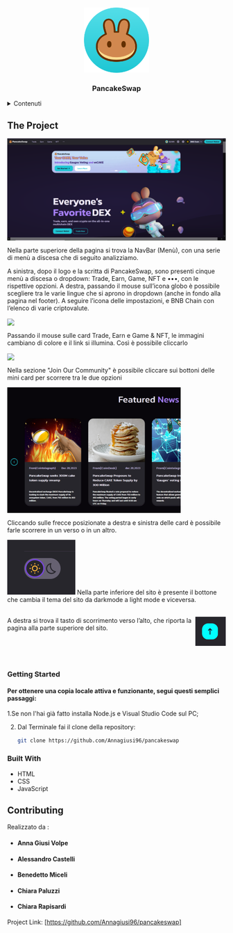 <!-- PROJECT LOGO -->
<br />
<div align="center">
    <img src="images/icon-round-512.png" alt="Logo" width="150" height="150">
  <h3 align="center">PancakeSwap</h3>
</div>

<!-- TABLE OF CONTENTS -->
<details>
  <summary>Contenuti</summary>
  <ol>
    <li>
      <a href="#about-the-project">The Project</a>
         <li><a href="#getting-started">Getting started</a></li>
        <li><a href="#built-with">Built With</a></li>
    </li>
    <li><a href="#contributing">Contributing</a></li>
  </ol>
</details>

<!-- ABOUT THE PROJECT -->

## The Project

<img align="center" src="images/Screenshoot .png">
<p>Nella parte superiore della pagina si trova la NavBar (Menù), con una serie di menù a discesa che di seguito analizziamo.
</p>
<p> A sinistra, dopo il logo e la scritta di PancakeSwap, sono presenti cinque menù a discesa o dropdown: Trade, Earn, Game, NFT e •••, con le rispettive opzioni. A destra, passando il mouse sull’icona globo è possibile scegliere tra le varie lingue che si aprono in dropdown (anche in fondo alla pagina nel footer). A seguire l’icona delle impostazioni, e BNB Chain  con l’elenco di varie criptovalute. </p>

<img align="center" src="images/Trade.png">
<p>Passando il mouse sulle card Trade, Earn e Game & NFT, le immagini cambiano di colore e il link si illumina. Così è possibile cliccarlo</p>
<img align="center" src="images/JoinOurC.png">
<p>Nella sezione "Join Our Community" è possibile cliccare sui bottoni delle mini card per scorrere tra le due opzioni</p>
<img align="center" width="400" src="images/screenshotCard.png"></img>
<p>Cliccando sulle frecce posizionate a destra e sinistra delle card è possibile farle scorrere in un verso o in un altro.</p>
<div display="flex" >
    <img src="images/darkmode.png"> Nella parte inferiore del sito è presente il bottone che cambia il tema del sito da darkmode a light mode e viceversa.</img>
</div>
</br>
<div >
<img width="70" align="right" src="images/BtnUp.png"> 
<p align="left"> A destra si trova il tasto di scorrimento verso l’alto, che riporta la pagina alla parte superiore del sito. </p> 
</div>
</br>
</br>
</br>
<!-- GETTING STARTED -->

### Getting Started

<h4>Per ottenere una copia locale attiva e funzionante, segui questi semplici passaggi:</h4>

1.Se non l'hai già fatto installa Node.js e Visual Studio Code sul PC;

2. Dal Terminale fai il clone della repository:
   ```sh
   git clone https://github.com/Annagiusi96/pancakeswap
   ```

<!-- BUILT WITH -->

### Built With

- HTML
- CSS
- JavaScript


<!-- CONTRIBUTING -->

## Contributing

Realizzato da :

<ul>
<li><h4>Anna Giusi Volpe</h4></li>
<li><h4>Alessandro Castelli</h4></li>
<li><h4>Benedetto Miceli</h4></li>
<li><h4>Chiara Paluzzi</h4></li>
<li><h4>Chiara Rapisardi</h4></li>
</ul>

Project Link: [https://github.com/Annagiusi96/pancakeswap]





